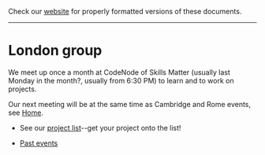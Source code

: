 Check our [website](http://rustaceans.uk/) for
properly formatted versions of these documents.

---

# London group

We meet up once a month at CodeNode of Skills Matter (usually last
Monday in the month?, usually from 6:30 PM) to learn and to work on
projects.

Our next meeting will be at the same time as Cambridge and Rome
events, see [Home](http://rustaceans.uk/).

* See our [project list](Projects.md)--get your project onto the list!

* [Past events](past_events/index.md)
